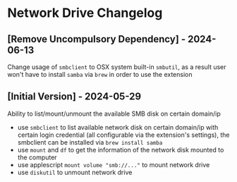 # Network Drive Changelog

## [Remove Uncompulsory Dependency] - 2024-06-13

Change usage of `smbclient` to OSX system built-in `smbutil`, as a result user won't have to install `samba` via `brew` in order to use the extension

## [Initial Version] - 2024-05-29

Ability to list/mount/unmount the available SMB disk on certain domain/ip
- use `smbclient` to list available network disk on certain domain/ip with certain login credential (all configurable via the extension's settings), the smbclient can be installed via `brew install samba`
- use `mount` and `df` to get the information of the network disk mounted to the computer
- use applescript `mount volume "smb://..."` to mount network drive
- use `diskutil` to unmount network drive
